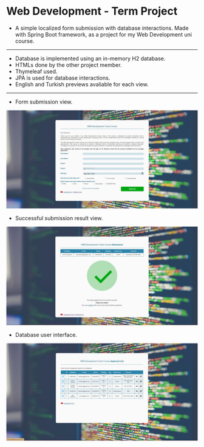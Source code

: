 # Web Development - Term Project
- A simple localized form submission with database interactions. Made with Spring Boot framework, as a project for my Web Development uni course. 
-------------------------------------------------------
- Database is implemented using an in-memory H2 database.
- HTMLs done by the other project member.
- Thymeleaf used.
- JPA is used for database interactions.
- English and Turkish previews avaliable for each view.
-------------------------------------------------------
- Form submission view.

![Submission Form View](formView.JPG)

- Successful submission result view.

![Result View](resultView.JPG)

- Database user interface.

![Database View](dbListView.JPG)
